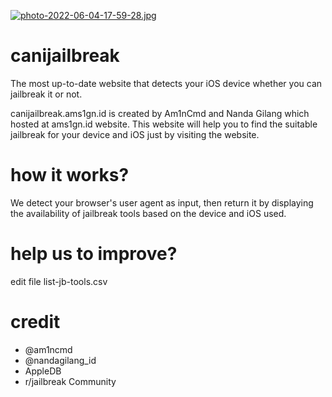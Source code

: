 [![photo-2022-06-04-17-59-28.jpg](https://i.postimg.cc/G3vD4jYt/photo-2022-06-04-17-59-28.jpg)](https://postimg.cc/vDHTjf0w)

# canijailbreak
The most up-to-date website that detects your iOS device whether you can jailbreak it or not.

canijailbreak.ams1gn.id is created by Am1nCmd and Nanda Gilang which hosted at ams1gn.id website.
This website will help you to find the suitable jailbreak for your device and iOS just by visiting the website.

# how it works?
We detect your browser's user agent as input, then return it by displaying the availability of jailbreak tools based on the device and iOS used.

# help us to improve?
edit file list-jb-tools.csv

# credit
- @am1ncmd
- @nandagilang_id
- AppleDB
- r/jailbreak Community
